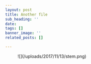 ```yaml
---
layout: post
title: Another file
sub_heading: ''
date: 
tags: []
banner_image: ''
related_posts: []

---
```

<figure>![](/uploads/2017/11/13/stem.png)</figure>